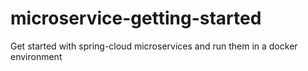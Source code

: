 # microservice-getting-started
Get started with spring-cloud microservices and run them in a docker environment
